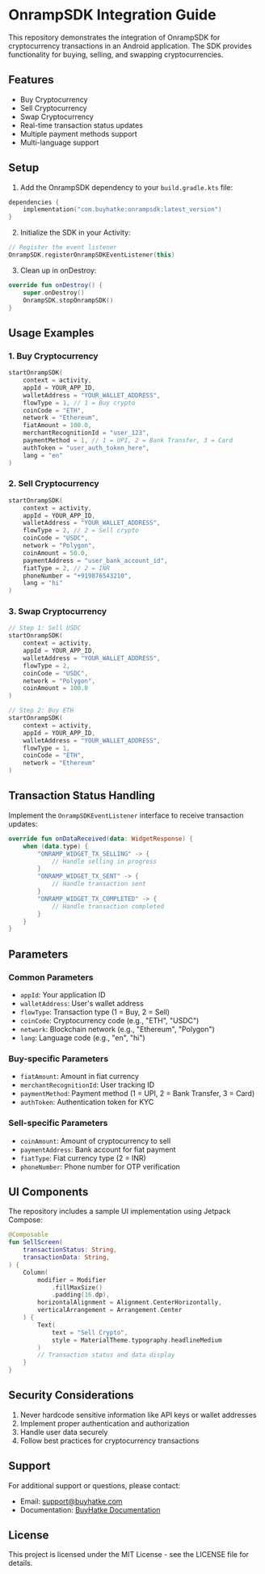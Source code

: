 # OnrampSDK Integration Guide

This repository demonstrates the integration of OnrampSDK for cryptocurrency transactions in an Android application. The SDK provides functionality for buying, selling, and swapping cryptocurrencies.

## Features

- Buy Cryptocurrency
- Sell Cryptocurrency
- Swap Cryptocurrency
- Real-time transaction status updates
- Multiple payment methods support
- Multi-language support

## Setup

1. Add the OnrampSDK dependency to your `build.gradle.kts` file:

```kotlin
dependencies {
    implementation("com.buyhatke:onrampsdk:latest_version")
}
```

2. Initialize the SDK in your Activity:

```kotlin
// Register the event listener
OnrampSDK.registerOnrampSDKEventListener(this)
```

3. Clean up in onDestroy:

```kotlin
override fun onDestroy() {
    super.onDestroy()
    OnrampSDK.stopOnrampSDK()
}
```

## Usage Examples

### 1. Buy Cryptocurrency

```kotlin
startOnrampSDK(
    context = activity,
    appId = YOUR_APP_ID,
    walletAddress = "YOUR_WALLET_ADDRESS",
    flowType = 1, // 1 = Buy crypto
    coinCode = "ETH",
    network = "Ethereum",
    fiatAmount = 100.0,
    merchantRecognitionId = "user_123",
    paymentMethod = 1, // 1 = UPI, 2 = Bank Transfer, 3 = Card
    authToken = "user_auth_token_here",
    lang = "en"
)
```

### 2. Sell Cryptocurrency

```kotlin
startOnrampSDK(
    context = activity,
    appId = YOUR_APP_ID,
    walletAddress = "YOUR_WALLET_ADDRESS",
    flowType = 2, // 2 = Sell crypto
    coinCode = "USDC",
    network = "Polygon",
    coinAmount = 50.0,
    paymentAddress = "user_bank_account_id",
    fiatType = 2, // 2 = INR
    phoneNumber = "+919876543210",
    lang = "hi"
)
```

### 3. Swap Cryptocurrency

```kotlin
// Step 1: Sell USDC
startOnrampSDK(
    context = activity,
    appId = YOUR_APP_ID,
    walletAddress = "YOUR_WALLET_ADDRESS",
    flowType = 2,
    coinCode = "USDC",
    network = "Polygon",
    coinAmount = 100.0
)

// Step 2: Buy ETH
startOnrampSDK(
    context = activity,
    appId = YOUR_APP_ID,
    walletAddress = "YOUR_WALLET_ADDRESS",
    flowType = 1,
    coinCode = "ETH",
    network = "Ethereum"
)
```

## Transaction Status Handling

Implement the `OnrampSDKEventListener` interface to receive transaction updates:

```kotlin
override fun onDataReceived(data: WidgetResponse) {
    when (data.type) {
        "ONRAMP_WIDGET_TX_SELLING" -> {
            // Handle selling in progress
        }
        "ONRAMP_WIDGET_TX_SENT" -> {
            // Handle transaction sent
        }
        "ONRAMP_WIDGET_TX_COMPLETED" -> {
            // Handle transaction completed
        }
    }
}
```

## Parameters

### Common Parameters
- `appId`: Your application ID
- `walletAddress`: User's wallet address
- `flowType`: Transaction type (1 = Buy, 2 = Sell)
- `coinCode`: Cryptocurrency code (e.g., "ETH", "USDC")
- `network`: Blockchain network (e.g., "Ethereum", "Polygon")
- `lang`: Language code (e.g., "en", "hi")

### Buy-specific Parameters
- `fiatAmount`: Amount in fiat currency
- `merchantRecognitionId`: User tracking ID
- `paymentMethod`: Payment method (1 = UPI, 2 = Bank Transfer, 3 = Card)
- `authToken`: Authentication token for KYC

### Sell-specific Parameters
- `coinAmount`: Amount of cryptocurrency to sell
- `paymentAddress`: Bank account for fiat payment
- `fiatType`: Fiat currency type (2 = INR)
- `phoneNumber`: Phone number for OTP verification

## UI Components

The repository includes a sample UI implementation using Jetpack Compose:

```kotlin
@Composable
fun SellScreen(
    transactionStatus: String,
    transactionData: String,
) {
    Column(
        modifier = Modifier
            .fillMaxSize()
            .padding(16.dp),
        horizontalAlignment = Alignment.CenterHorizontally,
        verticalArrangement = Arrangement.Center
    ) {
        Text(
            text = "Sell Crypto",
            style = MaterialTheme.typography.headlineMedium
        )
        // Transaction status and data display
    }
}
```

## Security Considerations

1. Never hardcode sensitive information like API keys or wallet addresses
2. Implement proper authentication and authorization
3. Handle user data securely
4. Follow best practices for cryptocurrency transactions

## Support

For additional support or questions, please contact:
- Email: support@buyhatke.com
- Documentation: [BuyHatke Documentation](https://docs.buyhatke.com)

## License

This project is licensed under the MIT License - see the LICENSE file for details. 